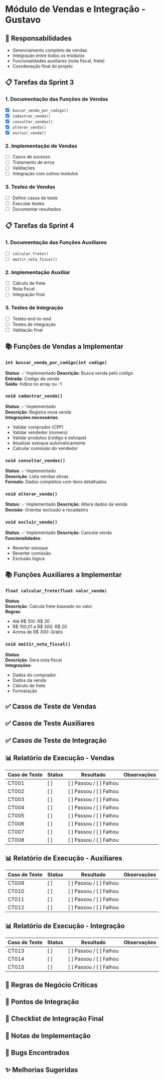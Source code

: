 # Módulo de Vendas e Integração - Gustavo

## 🎯 Responsabilidades
- Gerenciamento completo de vendas
- Integração entre todos os módulos
- Funcionalidades auxiliares (nota fiscal, frete)
- Coordenação final do projeto

## 📋 Tarefas da Sprint 3

### 1. Documentação das Funções de Vendas
- [x] `buscar_venda_por_codigo()`
- [x] `cadastrar_venda()`
- [x] `consultar_vendas()`
- [x] `alterar_venda()`
- [x] `excluir_venda()`

### 2. Implementação de Vendas
- [ ] Casos de sucesso
- [ ] Tratamento de erros
- [ ] Validações
- [ ] Integração com outros módulos

### 3. Testes de Vendas
- [ ] Definir casos de teste
- [ ] Executar testes
- [ ] Documentar resultados

## 📋 Tarefas da Sprint 4

### 1. Documentação das Funções Auxiliares
- [ ] `calcular_frete()`
- [ ] `emitir_nota_fiscal()`

### 2. Implementação Auxiliar
- [ ] Cálculo de frete
- [ ] Nota fiscal
- [ ] Integração final

### 3. Testes de Integração
- [ ] Testes end-to-end
- [ ] Testes de integração
- [ ] Validação final

## 📚 Funções de Vendas a Implementar

### `int buscar_venda_por_codigo(int codigo)`
**Status**:  ✅ Implementado 
**Descrição**: Busca venda pelo código  
**Entrada**: Código da venda  
**Saída**: Índice no array ou -1  

### `void cadastrar_venda()`
**Status**:  ✅ Implementado  
**Descrição**: Registra nova venda  
**Integrações necessárias**:
- Validar comprador (CPF)
- Validar vendedor (número)
- Validar produtos (código e estoque)
- Atualizar estoque automaticamente
- Calcular comissão do vendedor

### `void consultar_vendas()`
**Status**:  ✅ Implementado  
**Descrição**: Lista vendas ativas  
**Formato**: Dados completos com itens detalhados

### `void alterar_venda()`
**Status**:   ✅ Implementado 
**Descrição**: Altera dados da venda  
**Decisão**: Orientar exclusão e recadastro

### `void excluir_venda()`
**Status**:   ✅ Implementado 
**Descrição**: Cancela venda  
**Funcionalidades**:
- Reverter estoque
- Reverter comissão
- Exclusão lógica

## 📚 Funções Auxiliares a Implementar

### `float calcular_frete(float valor_venda)`
**Status**:   
**Descrição**: Calcula frete baseado no valor  
**Regras**:
- Até R$ 100: R$ 30
- R$ 100,01 a R$ 300: R$ 20
- Acima de R$ 300: Grátis

### `void emitir_nota_fiscal()`
**Status**:   
**Descrição**: Gera nota fiscal  
**Integrações**:
- Dados do comprador
- Dados da venda
- Cálculo de frete
- Formatação

## ✅ Casos de Teste de Vendas


## ✅ Casos de Teste Auxiliares


## ✅ Casos de Teste de Integração

## 📊 Relatório de Execução - Vendas
<!-- A ser preenchido durante a execução dos testes -->

| Caso de Teste | Status | Resultado | Observações |
|---------------|--------|-----------|-------------|
| CT001 | [ ] | [ ] Passou / [ ] Falhou | |
| CT002 | [ ] | [ ] Passou / [ ] Falhou | |
| CT003 | [ ] | [ ] Passou / [ ] Falhou | |
| CT004 | [ ] | [ ] Passou / [ ] Falhou | |
| CT005 | [ ] | [ ] Passou / [ ] Falhou | |
| CT006 | [ ] | [ ] Passou / [ ] Falhou | |
| CT007 | [ ] | [ ] Passou / [ ] Falhou | |
| CT008 | [ ] | [ ] Passou / [ ] Falhou | |

## 📊 Relatório de Execução - Auxiliares
<!-- A ser preenchido durante a execução dos testes -->

| Caso de Teste | Status | Resultado | Observações |
|---------------|--------|-----------|-------------|
| CT009 | [ ] | [ ] Passou / [ ] Falhou | |
| CT010 | [ ] | [ ] Passou / [ ] Falhou | |
| CT011 | [ ] | [ ] Passou / [ ] Falhou | |
| CT012 | [ ] | [ ] Passou / [ ] Falhou | |

## 📊 Relatório de Execução - Integração
<!-- A ser preenchido durante a execução dos testes -->

| Caso de Teste | Status | Resultado | Observações |
|---------------|--------|-----------|-------------|
| CT013 | [ ] | [ ] Passou / [ ] Falhou | |
| CT014 | [ ] | [ ] Passou / [ ] Falhou | |
| CT015 | [ ] | [ ] Passou / [ ] Falhou | |

## 📝 Regras de Negócio Críticas

## 🔄 Pontos de Integração

## 📝 Checklist de Integração Final

## 📝 Notas de Implementação
<!-- Adicionar observações durante o desenvolvimento -->

## 🐛 Bugs Encontrados
<!-- Documentar problemas encontrados -->

## ✨ Melhorias Sugeridas
<!-- Sugestões para versões futuras -->
